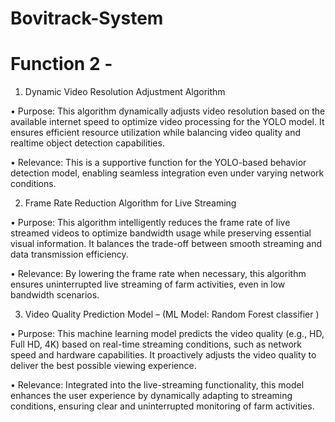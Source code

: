# Bovitrack-System
# Function 2 - 

1. Dynamic Video Resolution Adjustment Algorithm
   
• Purpose: This algorithm dynamically adjusts video resolution based on the available internet speed to optimize video processing for the YOLO model. It ensures efficient resource utilization while balancing video quality and realtime object detection capabilities.

• Relevance: This is a supportive function for the YOLO-based behavior detection model, enabling seamless integration even under varying network conditions. 

2. Frame Rate Reduction Algorithm for Live Streaming
   
• Purpose: This algorithm intelligently reduces the frame rate of live streamed videos to optimize bandwidth usage while preserving essential visual information. It balances the trade-off between smooth streaming and data transmission efficiency. 

• Relevance: By lowering the frame rate when necessary, this algorithm ensures uninterrupted live streaming of farm activities, even in low bandwidth scenarios.

3. Video Quality Prediction Model – (ML Model: Random Forest classifier )
   
• Purpose: This machine learning model predicts the video quality (e.g., HD, Full HD, 4K) based on real-time streaming conditions, such as network speed and hardware capabilities. It proactively adjusts the video quality to deliver the best possible viewing experience. 

• Relevance: Integrated into the live-streaming functionality, this model enhances the user experience by dynamically adapting to streaming conditions, ensuring clear and uninterrupted monitoring of farm activities. 

